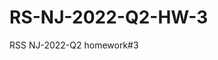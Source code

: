 # RS-NJ-2022-Q2-HW-3
RSS NJ-2022-Q2 homework#3

<!-- // nodemon --watch './src /**/*.ts' --ext 'ts,json' --exec ts-node .src/index.ts -->